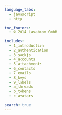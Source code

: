 ```yaml
---
language_tabs:
  - javascript
  - http

toc_footers:
  - © 2014 Lavaboom GmbH

includes:
  - 1_introduction
  - 2_authentication
  - 3_sockjs
  - 4_accounts
  - 5_attachments
  - 6_contacts
  - 7_emails
  - 8_keys
  - 9_labels
  - a_threads
  - b_tokens
  - c_avatars

search: true
---
```

